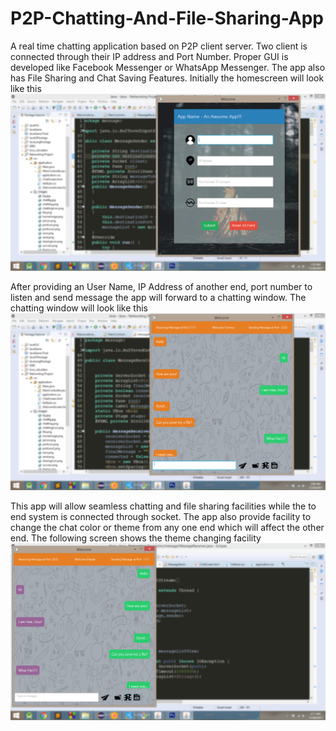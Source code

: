 # P2P-Chatting-And-File-Sharing-App
A real time chatting application based on P2P client server. Two client is connected through their IP address and Port Number. 
Proper GUI is developed like Facebook Messenger or WhatsApp Messenger. The app also has File Sharing and Chat Saving Features. 
Initially the homescreen will look like this ![Alt text](screen/1.JPG?raw=true "Optional Title")

After providing an User Name, IP Address of another end, port number to listen and send message the app will forward to a chatting window.
The chatting window will look like this ![Alt text](screen/2.jpg?raw=true "Optional Title2")

This app will allow seamless chatting and file sharing facilities while the to end system is connected through socket. The app also provide facility to change the chat color or theme from any one end which will affect the other end. The following screen shows the theme changing facility ![Alt text](screen/3.jpg?raw=true "Optional Title3")
